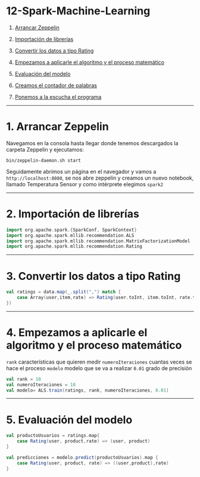 # 12-Spark-Machine-Learning
1. [Arrancar Zeppelin ](#schema1)
2. [Importación de librerías ](#schema2)
3. [Convertir los datos a tipo Rating](#schema3)
4. [Empezamos a aplicarle el algoritmo y el proceso matemático](#schema4)
5. [ Evaluación del modelo](#schema5)




6. [Creamos el contador de palabras](#schema6)
7. [Ponemos a la escucha el programa](#schema7)



<hr>

<a name="schema1"></a>

# 1. Arrancar Zeppelin
Navegamos en la consola hasta llegar donde tenemos descargados la carpeta Zeppelin y ejecutamos:
~~~
bin/zeppelin-daemon.sh start
~~~

Seguidamente abrimos un página en el navegador y vamos a `http://localhost:8080`, se nos abre zeppelin y creamos un nuevo notebook, llamado Temperatura Sensor y como intérprete elegimos `spark2`
<hr>

<a name="schema2"></a>

# 2. Importación de librerías

~~~scala
import org.apache.spark.{SparkConf, SparkContext}
import org.apache.spark.mllib.recommendation.ALS
import org.apache.spark.mllib.recommendation.MatrixFactorizationModel
import org.apache.spark.mllib.recommendation.Rating
~~~
<hr>

<a name="schema3"></a>

# 3. Convertir los datos a tipo Rating

~~~scala
val ratings = data.map(_.split(",") match {
    case Array(user,item,rate) => Rating(user.toInt, item.toInt, rate.toDouble)
})
~~~
<hr>

<a name="schema4"></a>

# 4. Empezamos a aplicarle el algoritmo y el proceso matemático

`rank` características que quieren medir
`numeroIteraciones` cuantas veces se hace el proceso
`modelo` modelo que se va a realizar
`0.01` grado de precisión
~~~scala
val rank = 10
val numeroIteraciones = 10
val modelo= ALS.train(ratings, rank, numeroIteraciones, 0.01)
~~~


<hr>

<a name="schema5"></a>

# 5. Evaluación del modelo


~~~scala
val productoUsuarios = ratings.map{
    case Rating(user, product,rate) => (user, product)
}

val predicciones = modelo.predict(productoUsuarios).map {
    case Rating(user, product, rate) => ((user,product),rate)
}
~~~